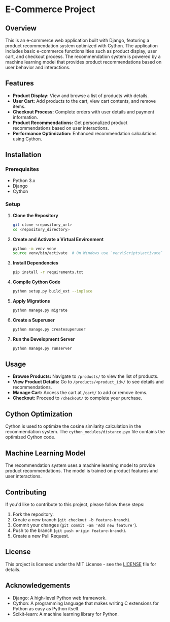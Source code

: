# E-Commerce Project

## Overview

This is an e-commerce web application built with Django, featuring a product recommendation system optimized with Cython. The application includes basic e-commerce functionalities such as product display, user cart, and checkout process. The recommendation system is powered by a machine learning model that provides product recommendations based on user behavior and interactions.

## Features

- **Product Display:** View and browse a list of products with details.
- **User Cart:** Add products to the cart, view cart contents, and remove items.
- **Checkout Process:** Complete orders with user details and payment information.
- **Product Recommendations:** Get personalized product recommendations based on user interactions.
- **Performance Optimization:** Enhanced recommendation calculations using Cython.

## Installation

### Prerequisites

- Python 3.x
- Django
- Cython

### Setup

1. **Clone the Repository**

   ```bash
   git clone <repository_url>
   cd <repository_directory>
   ```

2. **Create and Activate a Virtual Environment**

   ```bash
   python -m venv venv
   source venv/bin/activate  # On Windows use `venv\Scripts\activate`
   ```

3. **Install Dependencies**

   ```bash
   pip install -r requirements.txt
   ```

4. **Compile Cython Code**

   ```bash
   python setup.py build_ext --inplace
   ```

5. **Apply Migrations**

   ```bash
   python manage.py migrate
   ```

6. **Create a Superuser**

   ```bash
   python manage.py createsuperuser
   ```

7. **Run the Development Server**

   ```bash
   python manage.py runserver
   ```

## Usage

- **Browse Products:** Navigate to `/products/` to view the list of products.
- **View Product Details:** Go to `/products/<product_id>/` to see details and recommendations.
- **Manage Cart:** Access the cart at `/cart/` to add or remove items.
- **Checkout:** Proceed to `/checkout/` to complete your purchase.

## Cython Optimization

Cython is used to optimize the cosine similarity calculation in the recommendation system. The `cython_modules/distance.pyx` file contains the optimized Cython code.

## Machine Learning Model

The recommendation system uses a machine learning model to provide product recommendations. The model is trained on product features and user interactions.

## Contributing

If you'd like to contribute to this project, please follow these steps:

1. Fork the repository.
2. Create a new branch (`git checkout -b feature-branch`).
3. Commit your changes (`git commit -am 'Add new feature'`).
4. Push to the branch (`git push origin feature-branch`).
5. Create a new Pull Request.

## License

This project is licensed under the MIT License - see the [LICENSE](LICENSE) file for details.

## Acknowledgements

- Django: A high-level Python web framework.
- Cython: A programming language that makes writing C extensions for Python as easy as Python itself.
- Scikit-learn: A machine learning library for Python.

